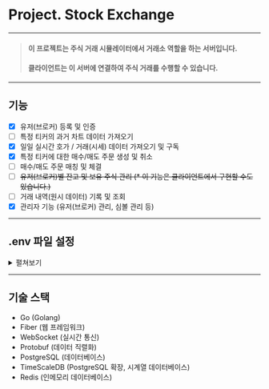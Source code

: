 # Project. Stock Exchange

---
> #### 이 프로젝트는 주식 거래 시뮬레이터에서 거래소 역할을 하는 서버입니다.
> #### 클라이언트는 이 서버에 연결하여 주식 거래를 수행할 수 있습니다.

---
## 기능
- [x] 유저(브로커) 등록 및 인증
- [ ] 특정 티커의 과거 차트 데이터 가져오기
- [x] 일일 실시간 호가 / 거래(시세) 데이터 가져오기 및 구독
- [x] 특정 티커에 대한 매수/매도 주문 생성 및 취소
- [ ] 매수/매도 주문 매칭 및 체결
- [ ] ~~유저(브로커)별 잔고 및 보유 주식 관리 (* 이 기능은 클라이언트에서 구현할 수도 있습니다.)~~
- [ ] 거래 내역(원시 데이터) 기록 및 조회
- [x] 관리자 기능 (유저(브로커) 관리, 심볼 관리 등)
---
## .env 파일 설정
<details>
<summary>펼쳐보기</summary>

```
# Swagger API 문서 접근용 계정
SWAGGER_USER=
SWAGGER_PASSWORD=
# PostgreSQL DB 설정
POSTGRESQL_DB_HOST=localhost
POSTGRESQL_DB_PORT=5432
POSTGRESQL_DB_USER=postgres
POSTGRESQL_DB_PASSWORD=pjse-user-1234
POSTGRESQL_DB_NAME=exchange-data
POSTGRESQL_DB_SSLMODE=disable
POSTGRESQL_DB_MAX_CONNS=30
POSTGRESQL_DB_MIN_CONNS=10
POSTGRESQL_DB_CONN_MAX_LIFETIME=3600
POSTGRESQL_DB_CONN_MAX_IDLE_TIME=1800
# Redis 설정
REDIS_HOST=localhost:6379
REDIS_USERNAME=pjse
REDIS_PASSWORD=pjse-user-1234
REDIS_DB=0
REDIS_POOL_SIZE=20
REDIS_MIN_IDLE_CONNS=10
REDIS_MAX_RETRIES=3
REDIS_DIAL_TIMEOUT=5
REDIS_READ_TIMEOUT=3
REDIS_WRITE_TIMEOUT=3
REDIS_POOL_TIMEOUT=4
# 웹소켓 설정
WEBSOCKET_PORT=4001
# 서버 설정
SERVER_PORT=4000
SYS_LOG=true
SYS_LOG_LOCATION=./logs
SYS_LOG_RESET_DAYS=7
SYS_LOG_LEVEL=info
```

</details>

---
## 기술 스택
- Go (Golang)
- Fiber (웹 프레임워크)
- WebSocket (실시간 통신)
- Protobuf (데이터 직렬화)
- PostgreSQL (데이터베이스)
- TimeScaleDB (PostgreSQL 확장, 시계열 데이터베이스)
- Redis (인메모리 데이터베이스)
